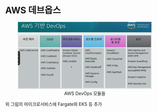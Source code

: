 # AWS 데브옵스
<p>
  <div align="center">
    <figure>
        <img src="./resources/AWS DevOps 모듈들.png" alt="AWS DevOps 모듈들">
        <div align="center"><figcation>AWS DevOps 모듈들</figcation></div>
    </figure>
  </div>
</p>
<p>위 그림의 마이크로서비스에 Fargate와 EKS 등 추가</p>